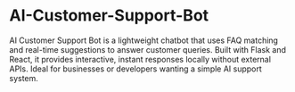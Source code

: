 # AI-Customer-Support-Bot
AI Customer Support Bot is a lightweight chatbot that uses FAQ matching and real-time suggestions to answer customer queries. Built with Flask and React, it provides interactive, instant responses locally without external APIs. Ideal for businesses or developers wanting a simple AI support system.
